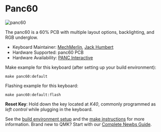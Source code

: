 # Panc60

![panc60](https://i.imgur.com/ULL9X2zh.jpeg)

The panc60 is a 60% PCB with multiple layout options, backlighting, and RGB underglow.   

* Keyboard Maintainer: [MechMerlin](https://github.com/mechmerlin), [Jack Humbert](https://github.com/jackhumbert)
* Hardware Supported: panc60 PCB
* Hardware Availability: [PANC Interactive](https://store.panc.co/product/panc60-60-pcb)

Make example for this keyboard (after setting up your build environment):

    make panc60:default

Flashing example for this keyboard:

    make panc60:default:flash

**Reset Key**: Hold down the key located at *K40*, commonly programmed as *left control* while plugging in the keyboard.

See the [build environment setup](https://docs.qmk.fm/#/getting_started_build_tools) and the [make instructions](https://docs.qmk.fm/#/getting_started_make_guide) for more information. Brand new to QMK? Start with our [Complete Newbs Guide](https://docs.qmk.fm/#/newbs).

